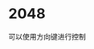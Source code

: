 <script setup>
import Numbers from '../components/Numbers.vue'
</script>

# 2048


可以使用方向键进行控制


<Numbers />